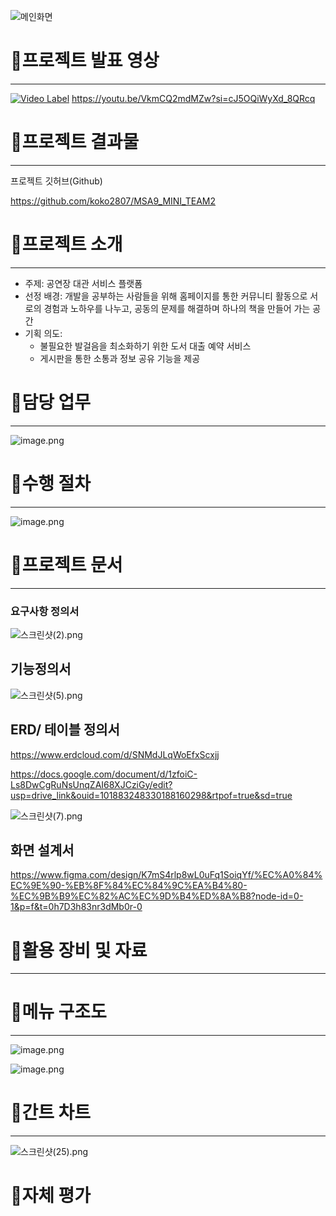 ![메인화면](https://github.com/user-attachments/assets/f52770f1-579a-4fe7-8428-e8a3041922b3)


# 📝프로젝트 발표 영상

---
[![Video Label](http://img.youtube.com/vi/VkmCQ2mdMZw&list=PL4C2AmBC9jOZZEOwZ67P_Nb_WoQ1JpZ6G/0.jpg)](https://youtu.be/VkmCQ2mdMZw&list=PL4C2AmBC9jOZZEOwZ67P_Nb_WoQ1JpZ6G)
https://youtu.be/VkmCQ2mdMZw?si=cJ5OQiWyXd_8QRcq

# 📝프로젝트 결과물

---

프로젝트 깃허브(Github)

https://github.com/koko2807/MSA9_MINI_TEAM2

# 📝프로젝트 소개

---

- 주제: 공연장 대관 서비스 플랫폼
- 선정 배경: 개발을 공부하는 사람들을 위해 홈페이지를 통한 커뮤니티 활동으로 서로의 경험과 노하우를 나누고, 공동의 문제를 해결하며 하나의 책을 만들어 가는 공간
- 기획 의도:
    - 불필요한 발걸음을 최소화하기 위한 도서 대출 예약 서비스
    - 게시판을 통한 소통과 정보 공유 기능을 제공

# 📝담당 업무

---

![image.png](https://prod-files-secure.s3.us-west-2.amazonaws.com/79ee2bb2-ba87-4695-814b-07060de6269b/3dc7909e-ea22-454c-86ad-f74988c8b6fa/image.png)

# 📝수행 절차

---

![image.png](https://prod-files-secure.s3.us-west-2.amazonaws.com/79ee2bb2-ba87-4695-814b-07060de6269b/64a57d8e-aa93-4f65-9d2a-897087a04633/image.png)

# 📝프로젝트 문서

---

### 요구사항 정의서

![스크린샷(2).png](https://prod-files-secure.s3.us-west-2.amazonaws.com/79ee2bb2-ba87-4695-814b-07060de6269b/ea1bfbdc-074d-4fe8-ae17-849c0b2e8150/%EC%8A%A4%ED%81%AC%EB%A6%B0%EC%83%B7(2).png)

## 기능정의서

![스크린샷(5).png](https://prod-files-secure.s3.us-west-2.amazonaws.com/79ee2bb2-ba87-4695-814b-07060de6269b/850da555-066b-4da6-81a6-2d1479f28a05/%EC%8A%A4%ED%81%AC%EB%A6%B0%EC%83%B7(5).png)

## ERD/ 테이블 정의서

https://www.erdcloud.com/d/SNMdJLqWoEfxScxjj

https://docs.google.com/document/d/1zfoiC-Ls8DwCgRuNsUnqZAI68XJCziGy/edit?usp=drive_link&ouid=101883248330188160298&rtpof=true&sd=true

![스크린샷(7).png](https://prod-files-secure.s3.us-west-2.amazonaws.com/79ee2bb2-ba87-4695-814b-07060de6269b/ec364ab3-17fd-43d7-a46d-fab5a6c40090/%EC%8A%A4%ED%81%AC%EB%A6%B0%EC%83%B7(7).png)

## 화면 설계서

https://www.figma.com/design/K7mS4rlp8wL0uFq1SoiqYf/%EC%A0%84%EC%9E%90-%EB%8F%84%EC%84%9C%EA%B4%80-%EC%9B%B9%EC%82%AC%EC%9D%B4%ED%8A%B8?node-id=0-1&p=f&t=0h7D3h83nr3dMb0r-0

# 📝활용 장비 및 자료

---

# 📝메뉴 구조도

---

![image.png](https://prod-files-secure.s3.us-west-2.amazonaws.com/79ee2bb2-ba87-4695-814b-07060de6269b/952a286d-6c52-431b-a50a-53109dae6aec/image.png)

![image.png](https://prod-files-secure.s3.us-west-2.amazonaws.com/79ee2bb2-ba87-4695-814b-07060de6269b/394175e4-823f-4709-a192-ea05ed105160/image.png)

# 📝간트 차트

---

![스크린샷(25).png](https://prod-files-secure.s3.us-west-2.amazonaws.com/79ee2bb2-ba87-4695-814b-07060de6269b/23a763a2-c149-47d9-9339-bdd8427752b2/%EC%8A%A4%ED%81%AC%EB%A6%B0%EC%83%B7(25).png)

# 📝자체 평가
